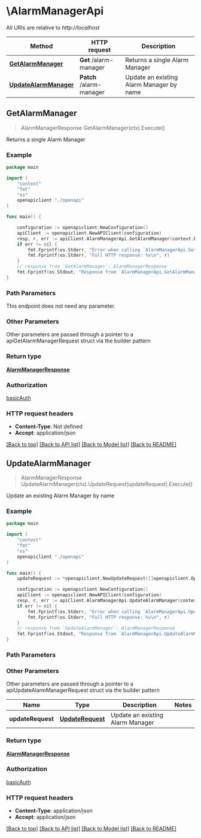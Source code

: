 # \AlarmManagerApi

All URIs are relative to *http://localhost*

Method | HTTP request | Description
------------- | ------------- | -------------
[**GetAlarmManager**](AlarmManagerApi.md#GetAlarmManager) | **Get** /alarm-manager | Returns a single Alarm Manager
[**UpdateAlarmManager**](AlarmManagerApi.md#UpdateAlarmManager) | **Patch** /alarm-manager | Update an existing Alarm Manager by name



## GetAlarmManager

> AlarmManagerResponse GetAlarmManager(ctx).Execute()

Returns a single Alarm Manager

### Example

```go
package main

import (
    "context"
    "fmt"
    "os"
    openapiclient "./openapi"
)

func main() {

    configuration := openapiclient.NewConfiguration()
    apiClient := openapiclient.NewAPIClient(configuration)
    resp, r, err := apiClient.AlarmManagerApi.GetAlarmManager(context.Background()).Execute()
    if err != nil {
        fmt.Fprintf(os.Stderr, "Error when calling `AlarmManagerApi.GetAlarmManager``: %v\n", err)
        fmt.Fprintf(os.Stderr, "Full HTTP response: %v\n", r)
    }
    // response from `GetAlarmManager`: AlarmManagerResponse
    fmt.Fprintf(os.Stdout, "Response from `AlarmManagerApi.GetAlarmManager`: %v\n", resp)
}
```

### Path Parameters

This endpoint does not need any parameter.

### Other Parameters

Other parameters are passed through a pointer to a apiGetAlarmManagerRequest struct via the builder pattern


### Return type

[**AlarmManagerResponse**](AlarmManagerResponse.md)

### Authorization

[basicAuth](../README.md#basicAuth)

### HTTP request headers

- **Content-Type**: Not defined
- **Accept**: application/json

[[Back to top]](#) [[Back to API list]](../README.md#documentation-for-api-endpoints)
[[Back to Model list]](../README.md#documentation-for-models)
[[Back to README]](../README.md)


## UpdateAlarmManager

> AlarmManagerResponse UpdateAlarmManager(ctx).UpdateRequest(updateRequest).Execute()

Update an existing Alarm Manager by name

### Example

```go
package main

import (
    "context"
    "fmt"
    "os"
    openapiclient "./openapi"
)

func main() {
    updateRequest := *openapiclient.NewUpdateRequest([]openapiclient.Operation{*openapiclient.NewOperation(openapiclient.EnumOperation("add"), "Path_example")}) // UpdateRequest | Update an existing Alarm Manager

    configuration := openapiclient.NewConfiguration()
    apiClient := openapiclient.NewAPIClient(configuration)
    resp, r, err := apiClient.AlarmManagerApi.UpdateAlarmManager(context.Background()).UpdateRequest(updateRequest).Execute()
    if err != nil {
        fmt.Fprintf(os.Stderr, "Error when calling `AlarmManagerApi.UpdateAlarmManager``: %v\n", err)
        fmt.Fprintf(os.Stderr, "Full HTTP response: %v\n", r)
    }
    // response from `UpdateAlarmManager`: AlarmManagerResponse
    fmt.Fprintf(os.Stdout, "Response from `AlarmManagerApi.UpdateAlarmManager`: %v\n", resp)
}
```

### Path Parameters



### Other Parameters

Other parameters are passed through a pointer to a apiUpdateAlarmManagerRequest struct via the builder pattern


Name | Type | Description  | Notes
------------- | ------------- | ------------- | -------------
 **updateRequest** | [**UpdateRequest**](UpdateRequest.md) | Update an existing Alarm Manager | 

### Return type

[**AlarmManagerResponse**](AlarmManagerResponse.md)

### Authorization

[basicAuth](../README.md#basicAuth)

### HTTP request headers

- **Content-Type**: application/json
- **Accept**: application/json

[[Back to top]](#) [[Back to API list]](../README.md#documentation-for-api-endpoints)
[[Back to Model list]](../README.md#documentation-for-models)
[[Back to README]](../README.md)


